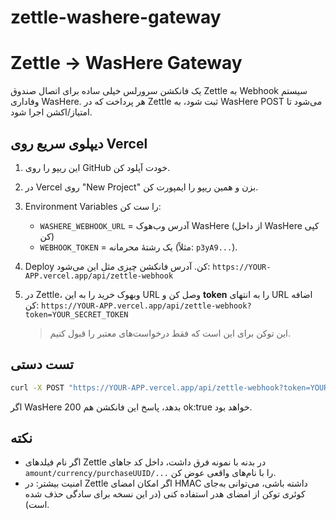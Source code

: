 # zettle-washere-gateway
# Zettle → WasHere Gateway

یک فانکشن سرورلس خیلی ساده برای اتصال صندوق Zettle به Webhook سیستم وفاداری WasHere.
هر پرداخت که در Zettle ثبت شود، به WasHere POST می‌شود تا امتیاز/اکشن اجرا شود.

## دیپلوی سریع روی Vercel
1) این ریپو را روی GitHub خودت آپلود کن.
2) در Vercel روی "New Project" بزن و همین ریپو را ایمپورت کن.
3) Environment Variables را ست کن:
   - `WASHERE_WEBHOOK_URL` = آدرس وب‌هوک WasHere (از داخل WasHere کپی کن)
   - `WEBHOOK_TOKEN` = یک رشتهٔ محرمانه (مثلاً: `p3yA9...`).

4) Deploy کن. آدرس فانکشن چیزی مثل این می‌شود:
   `https://YOUR-APP.vercel.app/api/zettle-webhook`

5) در Zettle، وبهوک خرید را به این URL وصل کن و **token** را به انتهای URL اضافه کن:
   `https://YOUR-APP.vercel.app/api/zettle-webhook?token=YOUR_SECRET_TOKEN`

   > این توکن برای این است که فقط درخواست‌های معتبر را قبول کنیم.

## تست دستی
```bash
curl -X POST "https://YOUR-APP.vercel.app/api/zettle-webhook?token=YOUR_SECRET_TOKEN"       -H "Content-Type: application/json"       -d '{"amount":{"amount":12000,"currencyId":"SEK"},"purchaseUUID":"test-123","timestamp":"2025-08-17T15:40:00Z"}'
```

اگر WasHere 200 بدهد، پاسخ این فانکشن هم ok:true خواهد بود.

## نکته
- اگر نام فیلدهای Zettle در بدنه با نمونه فرق داشت، داخل کد جاهای `amount/currency/purchaseUUID/...` را با نام‌های واقعی عوض کن.
- امنیت بیشتر: در Zettle اگر امکان امضای HMAC داشته باشی، می‌توانی به‌جای کوئری توکن از امضای هدر استفاده کنی (در این نسخه برای سادگی حذف شده است).
